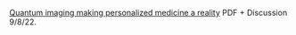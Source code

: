 [Quantum imaging making personalized medicine a reality](https://www.chemicalqdevice.com/quantum-imaging-making-personalized-medicine-a-reality_1) PDF + Discussion 9/8/22.
